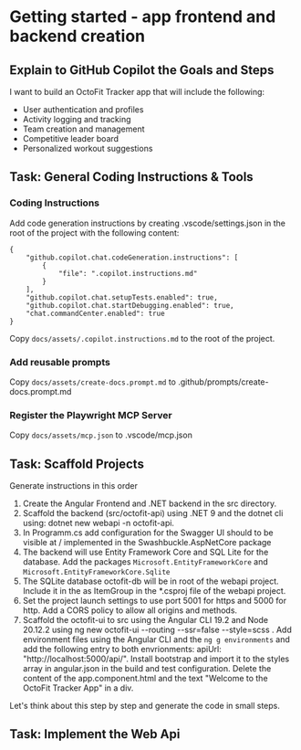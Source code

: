 # Getting started - app frontend and backend creation

## Explain to GitHub Copilot the Goals and Steps

I want to build an OctoFit Tracker app that will include the following:

- User authentication and profiles
- Activity logging and tracking
- Team creation and management
- Competitive leader board
- Personalized workout suggestions

## Task: General Coding Instructions & Tools

### Coding Instructions

Add code generation instructions by creating .vscode/settings.json in the root of the project with the following content:

```
{
    "github.copilot.chat.codeGeneration.instructions": [
        {
            "file": ".copilot.instructions.md"
        }
    ],
    "github.copilot.chat.setupTests.enabled": true,
    "github.copilot.chat.startDebugging.enabled": true,
    "chat.commandCenter.enabled": true
}
```

Copy `docs/assets/.copilot.instructions.md` to the root of the project.

### Add reusable prompts

Copy `docs/assets/create-docs.prompt.md` to .github/prompts/create-docs.prompt.md

### Register the Playwright MCP Server

Copy `docs/assets/mcp.json` to .vscode/mcp.json

## Task: Scaffold Projects

Generate instructions in this order

1. Create the Angular Frontend and .NET backend in the src directory.
2. Scaffold the backend (src/octofit-api) using .NET 9 and the dotnet cli using: dotnet new webapi -n octofit-api.
3. In Programm.cs add configuration for the Swagger UI should to be visible at / implemented in the Swashbuckle.AspNetCore package
4. The backend will use Entity Framework Core and SQL Lite for the database. Add the packages `Microsoft.EntityFrameworkCore` and `Microsoft.EntityFrameworkCore.Sqlite`
5. The SQLite database octofit-db will be in root of the webapi project. Include it in the as ItemGroup in the \*.csproj file of the webapi project.
6. Set the project launch settings to use port 5001 for https and 5000 for http. Add a CORS policy to allow all origins and methods.
7. Scaffold the octofit-ui to src using the Angular CLI 19.2 and Node 20.12.2 using ng new octofit-ui --routing --ssr=false --style=scss . Add environment files using the Angular CLI and the `ng g environments` and add the following entry to both envrionments: apiUrl: "http://localhost:5000/api/". Install bootstrap and import it to the styles array in angular.json in the build and test configuration. Delete the content of the app.component.html and the text "Welcome to the OctoFit Tracker App" in a div.

Let's think about this step by step and generate the code in small steps.

## Task: Implement the Web Api
